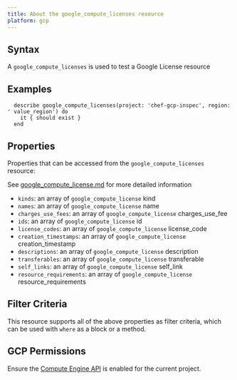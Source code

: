 ```yaml
---
title: About the google_compute_licenses resource
platform: gcp
---
```


## Syntax
A `google_compute_licenses` is used to test a Google License resource

## Examples
```
  describe google_compute_licenses(project: 'chef-gcp-inspec', region: ' value_region') do
    it { should exist }
  end
```

## Properties
Properties that can be accessed from the `google_compute_licenses` resource:

See [google_compute_license.md](google_compute_license.md) for more detailed information
  * `kinds`: an array of `google_compute_license` kind
  * `names`: an array of `google_compute_license` name
  * `charges_use_fees`: an array of `google_compute_license` charges_use_fee
  * `ids`: an array of `google_compute_license` id
  * `license_codes`: an array of `google_compute_license` license_code
  * `creation_timestamps`: an array of `google_compute_license` creation_timestamp
  * `descriptions`: an array of `google_compute_license` description
  * `transferables`: an array of `google_compute_license` transferable
  * `self_links`: an array of `google_compute_license` self_link
  * `resource_requirements`: an array of `google_compute_license` resource_requirements

## Filter Criteria
This resource supports all of the above properties as filter criteria, which can be used
with `where` as a block or a method.

## GCP Permissions

Ensure the [Compute Engine API](https://console.cloud.google.com/apis/library/compute.googleapis.com/) is enabled for the current project.
